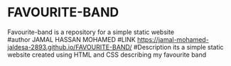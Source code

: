 # FAVOURITE-BAND
Favourite-band is a repository for a simple static website  
#author
JAMAL HASSAN MOHAMED
#LINK
https://jamal-mohamed-jaldesa-2893.github.io/FAVOURITE-BAND/
#Description
its a simple static website created using HTML and CSS describing my favourite band 
